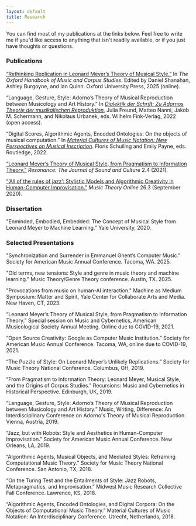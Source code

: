 ```yaml
---
layout: default
title: Research
---
```


You can find most of my publications at the links below. Feel free to write me if you'd like access to anything that isn't readily available, or if you just have thoughts or questions.

### Publications

[“Rethinking Replication in Leonard Meyer’s Theory of Musical Style.”](https://doi.org/10.1093/oxfordhb/9780190945442.013.3) In _The Oxford Handbook of Music and Corpus Studies_. Edited by Daniel Shanahan, Ashley Burgoyne, and Ian Quinn. Oxford University Press, 2025 (online).

“Language, Gesture, Style: Adorno’s Theory of Musical Reproduction between Musicology and Art History.” In [_Dialektik der Schrift: Zu Adornos Theorie der musikalischen Reproduktion_](https://doi.org/10.30965/9783846766804), Julia Freund, Matteo Nanni, Jakob M. Schermann, and Nikolaus Urbanek, eds. Wilhelm Fink-Verlag, 2022 (open access).

“Digital Scores, Algorithmic Agents, Encoded Ontologies: On the objects of musical computation.” In [_Material Cultures of Music Notation: New Perspectives on Musical Inscription_](https://www.routledge.com/Material-Cultures-of-Music-Notation-New-Perspectives-on-Musical-Inscription/Schuiling-Payne/p/book/9780367359522). Floris Schuiling and Emily Payne, eds. Routledge, 2022.

[“Leonard Meyer’s Theory of Musical Style, from Pragmatism to Information Theory.”](/files/Miller_Resonance_2022.pdf) _Resonance: The Journal of Sound and Culture_ 2.4 (2021).

[“‘All of the rules of jazz’: Stylistic Models and Algorithmic Creativity in Human-Computer Improvisation.”](https://mtosmt.org/issues/mto.20.26.3/mto.20.26.3.miller.html) _Music Theory Online_ 26.3 (September 2020).

### Dissertation

"Enminded, Embodied, Embedded: The Concept of Musical Style from Leonard Meyer to Machine Learning." Yale University, 2020.

### Selected Presentations

"Synchronization and Surrender in Emmanuel Ghent’s Computer Music." Society for American Music Annual Conference. Tacoma, WA. 2025.

"Old terms, new tensions: Style and genre in music theory and machine learning." Music Theory/Genre Theory conference. Austin, TX. 2025.

"Provocations from music on human-AI interaction." Machine as Medium Symposium: Matter and Spirit, Yale Center for Collaborate Arts and Media. New Haven, CT, 2023.

“Leonard Meyer’s Theory of Musical Style, from Pragmatism to Information Theory.” Special session on Music and Cybernetics, American Musicological Society Annual Meeting. Online due to COVID-19, 2021.

“Open Source Creativity: Google as Computer Music Institution.” Society for American Music Annual Conference. Tacoma, WA, online due to COVID-19, 2021.

“The Puzzle of Style: On Leonard Meyer’s Unlikely Replications.” Society for Music Theory National Conference. Columbus, OH, 2019.

“From Pragmatism to Information Theory: Leonard Meyer, Musical Style, and the Origins of Corpus Studies.” Recursions: Music and Cybernetics in Historical Perspective. Edinburgh, UK, 2019.

“Language, Gesture, Style: Adorno’s Theory of Musical Reproduction between Musicology and Art History.” Music, Writing, Difference: An Interdisciplinary Conference on Adorno's Theory of Musical Reproduction. Vienna, Austria, 2019.

“Jazz, but with Robots: Style and Aesthetics in Human-Computer Improvisation.” Society for American Music Annual Conference. New Orleans, LA, 2019.

“Algorithmic Agents, Musical Objects, and Mediated Styles: Reframing Computational Music Theory.” Society for Music Theory National Conference. San Antonio, TX, 2018.

“On the Turing Test and the Entailments of Style: Jazz Robots, Metapragmatics, and Improvisation.” Midwest Music Research Collective Fall Conference. Lawrence, KS, 2018.

“Algorithmic Agents, Encoded Ontologies, and Digital Corpora: On the Objects of Computational Music Theory.” Material Cultures of Music Notation: An Interdisciplinary Conference. Utrecht, Netherlands, 2018.

<!--<div class="cv">
<a href="#" class="download" title="Download CV as PDF">Download CV</a>
</div>-->

